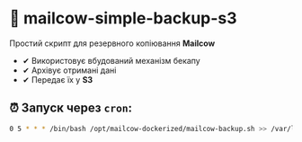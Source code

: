 # 📨 mailcow-simple-backup-s3

Простий скрипт для резервного копіювання **Mailcow**
- ✔ Використовує вбудований механізм бекапу
- ✔ Архівує отримані дані
- ✔ Передає їх у **S3**

## ⏰ Запуск через `cron`:
```bash
0 5 * * * /bin/bash /opt/mailcow-dockerized/mailcow-backup.sh >> /var/log/mailcow-backup/mailcow-backup-cron.log 2>&1
